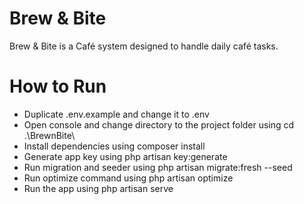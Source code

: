 # Brew & Bite
Brew & Bite is a Café system designed to handle daily café tasks.
# How to Run
- Duplicate .env.example and change it to .env
- Open console and change directory to the project folder using cd .\BrewnBite\
- Install dependencies using composer install
- Generate app key using php artisan key:generate
- Run migration and seeder using php artisan migrate:fresh --seed
- Run optimize command using php artisan optimize
- Run the app using php artisan serve
